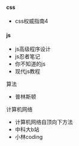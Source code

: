 #### css

- css权威指南4

#### js

- js高级程序设计
- js忍者笔记
- 你不知道的js
- 现代js教程

算法
- 普林斯顿

计算机网络
- 计算机网络自顶向下方法
- 中科大b站
- 小林coding


